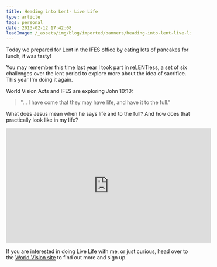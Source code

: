 ```yaml
---
title: Heading into Lent- Live Life
type: article
tags: personal
date: 2013-02-12 17:42:08
leadImage: /_assets/img/blog/imported/banners/heading-into-lent-live-life.jpg
---
```


<p>Today we prepared for Lent in the IFES office by eating lots of pancakes for lunch, it was tasty!</p><p>You may remember this time last year I took part in reLENTless, a set of six challenges over the lent period to explore more about the idea of sacrifice. This year I&#39;m doing it again.</p><p>World Vision Acts and IFES are exploring John 10:10:</p><blockquote><p> "... I have come that they may have life, and have it to the full."</p></blockquote><p> What does Jesus mean when he says life and to the full? And how does that practically look like in my life?</p><p><iframe width="560" height="315" src="https://www.youtube.com/embed/N1TE2uTy8So" frameborder="0" allowfullscreen></iframe></p><p> If you are interested in doing Live Life with me, or just curious, head over to the <a href="http://livelife.worldvisionyouth.org/" target="_blank">World Vision site</a> to find out more and sign up.</p>
